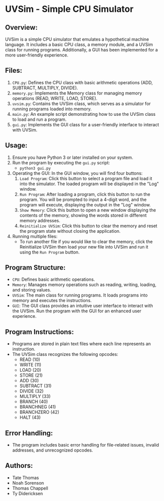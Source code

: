 # UVSim - Simple CPU Simulator

## Overview:
UVSim is a simple CPU simulator that emulates a hypothetical machine language. It includes a basic CPU class, a memory module, and a UVSim class for running programs. Additionally, a GUI has been implemented for a more user-friendly experience. 

## Files:
1. `CPU.py`: Defines the CPU class with basic arithmetic operations (ADD, SUBTRACT, MULTIPLY, DIVIDE).
2. `memory.py`: Implements the Memory class for managing memory operations (READ, WRITE, LOAD, STORE).
3. `uvsim.py`: Contains the UVSim class, which serves as a simulator for running programs loaded into memory.
4. `main.py`: An example script demonstrating how to use the UVSim class to load and run a program.
5. `gui.py`: Implements the GUI class for a user-friendly interface to interact with UVSim. 

## Usage:
1. Ensure you have Python 3 or later installed on your system.
2. Run the program by executing the `gui.py` script:
   - `python3 gui.py`
3. Operating the GUI:
   In the GUI window, you will find four buttons:
   1. `Load Program`: Click this button to select a program file and load it into the simulator. The loaded program will be displayed in the "Log" window.
   2. `Run Program`: After loading a program, click this button to run the program. You will be prompted to input a 4-digit word, and the program will execute, displaying the output in the "Log" window.
   3. `Show Memory`: Click this button to open a new window displaying the contents of the memory, showing the words stored in different memory addresses.
   4. `Reinitialize UVSim`: Click this button to clear the memory and reset the program state without closing the application.
5. Running multiple files:
   - To run another file if you would like to clear the memory, click the Reinitialize UVSim then load your new file into UVSim and run it using the `Run Program` button.  

## Program Structure:
- `CPU`: Defines basic arithmetic operations.
- `Memory`: Manages memory operations such as reading, writing, loading, and storing values.
- `UVSim`: The main class for running programs. It loads programs into memory and executes the instructions.
- `GUI`: The GUI class provides an intuitive user interface to interact with the UVSim. Run the program with the GUI for an enhanced user experience.

## Program Instructions:
- Programs are stored in plain text files where each line represents an instruction.
- The UVSim class recognizes the following opcodes:
  - READ (10)
  - WRITE (11)
  - LOAD (20)
  - STORE (21)
  - ADD (30)
  - SUBTRACT (31)
  - DIVIDE (32)
  - MULTIPLY (33)
  - BRANCH (40)
  - BRANCHNEG (41)
  - BRANCHZERO (42)
  - HALT (43)

## Error Handling:
- The program includes basic error handling for file-related issues, invalid addresses, and unrecognized opcodes.

## Authors:
- Tate Thomas
- Noah Sorenson
- Thomas Chappell
- Ty Didericksen
